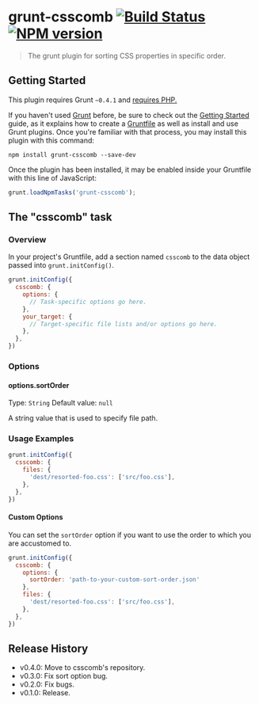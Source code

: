 # grunt-csscomb [![Build Status](https://secure.travis-ci.org/csscomb/grunt-csscomb.png?branch=master)](http://travis-ci.org/csscomb/grunt-csscomb) [![NPM version](https://badge.fury.io/js/grunt-csscomb.png)](http://badge.fury.io/js/grunt-csscomb)

> The grunt plugin for sorting CSS properties in specific order. 

## Getting Started

This plugin requires Grunt `~0.4.1` and [requires PHP.](https://github.com/csscomb/CSScomb/wiki/Requirements)

If you haven't used [Grunt](http://gruntjs.com/) before, be sure to check out the [Getting Started](http://gruntjs.com/getting-started) guide, as it explains how to create a [Gruntfile](http://gruntjs.com/sample-gruntfile) as well as install and use Grunt plugins. Once you're familiar with that process, you may install this plugin with this command:

```shell
npm install grunt-csscomb --save-dev
```

Once the plugin has been installed, it may be enabled inside your Gruntfile with this line of JavaScript:

```js
grunt.loadNpmTasks('grunt-csscomb');
```

## The "csscomb" task

### Overview
In your project's Gruntfile, add a section named `csscomb` to the data object passed into `grunt.initConfig()`.

```js
grunt.initConfig({
  csscomb: {
    options: {
      // Task-specific options go here.
    },
    your_target: {
      // Target-specific file lists and/or options go here.
    },
  },
})
```

### Options

#### options.sortOrder
Type: `String`
Default value: `null`

A string value that is used to specify file path.


### Usage Examples

```js
grunt.initConfig({
  csscomb: {
    files: {
      'dest/resorted-foo.css': ['src/foo.css'],
    },
  },
})
```

#### Custom Options

You can set the `sortOrder` option if you want to use the order to which you are accustomed to.

```js
grunt.initConfig({
  csscomb: {
    options: {
      sortOrder: 'path-to-your-custom-sort-order.json'
    },
    files: {
      'dest/resorted-foo.css': ['src/foo.css'],
    },
  },
})
```

## Release History

+ v0.4.0: Move to csscomb's repository.
+ v0.3.0: Fix sort option bug.
+ v0.2.0: Fix bugs.
+ v0.1.0: Release.
